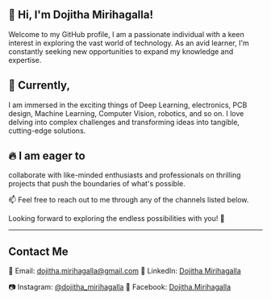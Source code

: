## 👋 Hi, I'm Dojitha Mirihagalla!

Welcome to my GitHub profile, I am a passionate individual with a keen interest in exploring the vast world of technology. As an avid learner, I'm constantly seeking new opportunities to expand my knowledge and expertise.

## 🌱 Currently, 
I am immersed in the exciting things of Deep Learning, electronics, PCB design, Machine Learning, Computer Vision, robotics, and so on. I love delving into complex challenges and transforming ideas into tangible, cutting-edge solutions.

## 🔥 I am eager to
collaborate with like-minded enthusiasts and professionals on thrilling projects that push the boundaries of what's possible.

📫 Feel free to reach out to me through any of the channels listed below.

Looking forward to exploring the endless possibilities with you! 🚀


---
## Contact Me

📧 Email: dojitha.mirihagalla@gmail.com
💼 LinkedIn: [Dojitha Mirihagalla](https://www.linkedin.com/in/dojitha-mirihagalla-419392267/)

📷 Instagram: [@dojitha_mirihagalla](https://www.instagram.com/dojitha_mirihagalla/)
📘 Facebook: [Dojitha.Mirihagalla](https://www.facebook.com/dojitha.mirihagalla)
